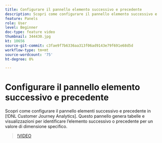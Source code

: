 ```yaml
---
title: Configurare il pannello elemento successivo e precedente
description: Scopri come configurare il pannello elemento successivo e precedente in Customer Journey Analytics. Questo pannello genera tabelle e visualizzazioni per identificare l’elemento successivo o precedente per un valore di dimensione specifico.
feature: Panels
role: User
level: Beginner
doc-type: feature video
thumbnail: 344430.jpg
kt: 10656
source-git-commit: c3fae9f7b6336aa313f06ad9143e79f691e68d5d
workflow-type: tm+mt
source-wordcount: '75'
ht-degree: 0%

---
```



# Configurare il pannello elemento successivo e precedente

Scopri come configurare il pannello elementi successivo e precedente in [!DNL Customer Journey Analytics]. Questo pannello genera tabelle e visualizzazioni per identificare l’elemento successivo o precedente per un valore di dimensione specifico.

>[!VIDEO](https://video.tv.adobe.com/v/344430/?quality=12&learn=on)